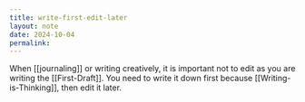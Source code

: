 ```yaml
---
title: write-first-edit-later
layout: note
date: 2024-10-04
permalink:
---
```


When [[journaling]] or writing creatively, it is important not to edit as you are writing the [[First-Draft]]. You need to write it down first because [[Writing-is-Thinking]], then edit it later.

